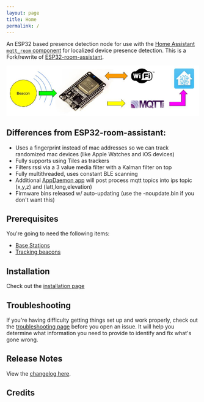 ```yaml
---
layout: page
title: Home
permalink: /
---
```


An ESP32 based presence detection node for use with the [Home Assistant](https://www.home-assistant.io/) [`mqtt_room` component](https://www.home-assistant.io/components/sensor.mqtt_room/) for localized device presence detection. This is a Fork/rewrite of [ESP32-room-assistant](https://jptrsn.github.io/ESP32-mqtt-room).

![Beacon Flow](./images/beacon_flow.jpg)

## Differences from ESP32-room-assistant:
 * Uses a fingerprint instead of mac addresses so we can track randomized mac devices (like Apple Watches and iOS devices)
 * Fully supports using Tiles as trackers
 * Filters rssi via a 3 value media filter with a Kalman filter on top
 * Fully multithreaded, uses constant BLE scanning
 * Additional [AppDaemon app](https://github.com/ESPresense/ad-espresense-ips) will post process mqtt topics into ips topic (x,y,z) and (latt,long,elevation)
 * Firmware bins released w/ auto-updating (use the -noupdate.bin if you don't want this)

## Prerequisites
You're going to need the following items:
* [Base Stations](./hardware)
* [Tracking beacons](./beacons)

## Installation
Check out the [installation page](install)
## Troubleshooting
If you're having difficulty getting things set up and work properly, check out the [troubleshooting page](troubleshooting) before you open an issue. It will help you determine what information you need to provide to identify and fix what's gone wrong.

## Release Notes
View the [changelog here](https://github.com/ESPresense/ESPresense/blob/master/CHANGELOG.md).

## Credits


